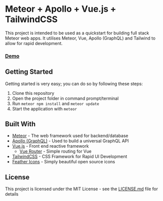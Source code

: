 # Meteor + Apollo + Vue.js + TailwindCSS

This project is intended to be used as a quickstart for building full stack Meteor web apps.
It utilises Meteor, Vue, Apollo (GraphQL) and Tailwind to allow for rapid development.

### [Demo](https://meteor-vue-tailwind-ncqfgjndoy.now.sh/)

## Getting Started

Getting started is very easy; you can do so by following these steps:

1. Clone this repository
2. Open the project folder in command prompt/terminal
3. Run `meteor npm install` and `meteor update`
4. Start the application with `meteor`


## Built With

* [Meteor](https://www.meteor.com/) - The web framework used for backend/database
* [Apollo (GraphQL)](https://www.apollographql.com/) - Used to build a universal GraphQL API
* [Vue.js](https://vuejs.org/) - Front end reactive framework
    * [Vue Router](https://router.vuejs.org/) - Simple routing for Vue
* [TailwindCSS](https://tailwindcss.com/) - CSS Framework for Rapid UI Development
* [Feather Icons](https://feathericons.com/) - Simply beautiful open source icons

## License

This project is licensed under the MIT License - see the [LICENSE.md](LICENSE.md) file for details
